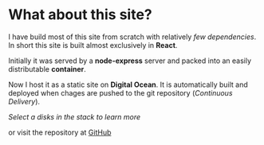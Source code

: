 # What about this site?

I have build most of this site from scratch with relatively _few dependencies_. In short this site is built almost exclusively in __React__. 

Initially it was served by a __node-express__ server and packed into an easily distributable __container__. 

Now I host it as a static site on **Digital Ocean**. It is automatically built and deployed when chages are pushed to the git repository (*Continuous Delivery*).

*Select a disks in the stack to learn more*

or visit the repository at [GitHub](https://github.com/johan-st/portfolio)